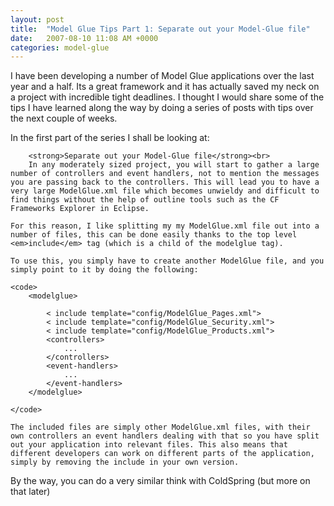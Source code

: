 ```yaml
---
layout: post
title:  "Model Glue Tips Part 1: Separate out your Model-Glue file"
date:   2007-08-10 11:08 AM +0000
categories: model-glue
---
```

I have been developing a number of Model Glue applications over the last year and a half. Its a great framework and it has actually saved my neck on a project with incredible tight deadlines. I thought I would share some of the tips I have learned along the way by doing a series of posts with tips over the next couple of weeks.

In the first part of the series I shall be looking at:


		<strong>Separate out your Model-Glue file</strong><br>
		In any moderately sized project, you will start to gather a large number of controllers and event handlers, not to mention the messages you are passing back to the controllers. This will lead you to have a very large ModelGlue.xml file which becomes unwieldy and difficult to find things without the help of outline tools such as the CF Frameworks Explorer in Eclipse.
		
	For this reason, I like splitting my my ModelGlue.xml file out into a number of files, this can be done easily thanks to the top level <em>include</em> tag (which is a child of the modelglue tag).
	
	To use this, you simply have to create another ModelGlue file, and you simply point to it by doing the following:
	
	<code>
		<modelglue>
			
			< include template="config/ModelGlue_Pages.xml">
			< include template="config/ModelGlue_Security.xml">
			< include template="config/ModelGlue_Products.xml">
			<controllers>
				...
			</controllers>
			<event-handlers>
				...
			</event-handlers>
		</modelglue>
		
	</code>
	
	The included files are simply other ModelGlue.xml files, with their own controllers an event handlers dealing with that so you have split out your application into relevant files. This also means that different developers can work on different parts of the application, simply by removing the include in your own version.
	
By the way, you can do a very similar think with ColdSpring (but more on that later)
